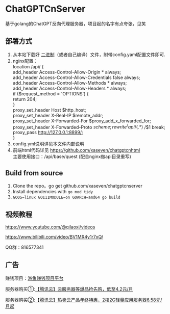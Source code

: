 # ChatGPTCnServer

基于golang的ChatGPT反向代理服务器，项目起的名字有点夸张，见笑 

## 部署方式

1. 从本站下载好 [二进制](https://github.com/xaseven/chatgptcnserver/releases)（或者自己编译）文件，附带config.yaml配置文件即可.
2. nginx配置：  
    location /api/ {  
       add_header Access-Control-Allow-Origin * always;  
     add_header Access-Control-Allow-Credentials false always;  
     add_header Access-Control-Allow-Methods * always;  
     add_header Access-Control-Allow-Headers * always;  
     if ($request_method = 'OPTIONS') {  
        return 204;  
      }  
      proxy_set_header Host $http_host;  
      proxy_set_header  X-Real-IP $remote_addr;  
      proxy_set_header X-Forwarded-For $proxy_add_x_forwarded_for;  
      proxy_set_header X-Forwarded-Proto $scheme;  
      rewrite ^/api/(.*)$ /$1 break;  
      proxy_pass http://127.0.0.1:8899/;  
    } 
3. config.yml说明详见本文件内部说明
4. 前端html代码详见 https://github.com/xaseven/chatgptcnhtml  
   主要使用接口：/api/base/quest (配合nginx做api目录重写)

## Build from source

1. Clone the repo。go get github.com/xaseven/chatgptcnserver
2. Install dependencies with `go mod tidy`
3. `GOOS=linux GO111MODULE=on GOARCH=amd64 go build`
## 视频教程
https://www.youtube.com/@qilaoxi/videos  

https://www.bilibili.com/video/BV1MR4y1r7xQ/  

QQ群：816577341
## 广告
<p>赚钱项目：<a href="https://sg1-1309278490.cos-website.ap-nanjing.myqcloud.com/?zid=742349">游鱼赚钱项目平台</a></p>
<p>服务器购买①:<a href="https://url.cn/uBTxO4Gm">【腾讯云】云服务器等爆品抢先购，低至4.2元/月</a></p>
<p>服务器购买②:<a href="https://url.cn/XD0oefym">【腾讯云】热卖云产品年终特惠，2核2G轻量应用服务器6.58元/月起</a></p>

